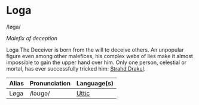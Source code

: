 # Loga
/løga/

*Malefix of deception*

Loga The Deceiver is born from the will to deceive others. An unpopular figure even among other malefices, his complex webs of lies make it almost impossible to gain the upper hand over him. Only one person, celestial or mortal, has ever successfully tricked him: [Strahd Drakul](/People/Vampires/Strahd_Drakul.md).

| Alias      | Pronunciation | Language(s) |
| --- | --- | --- |
| Løga | /ləʊgə/ | [Uttic](/lore/languages/uttic) |

